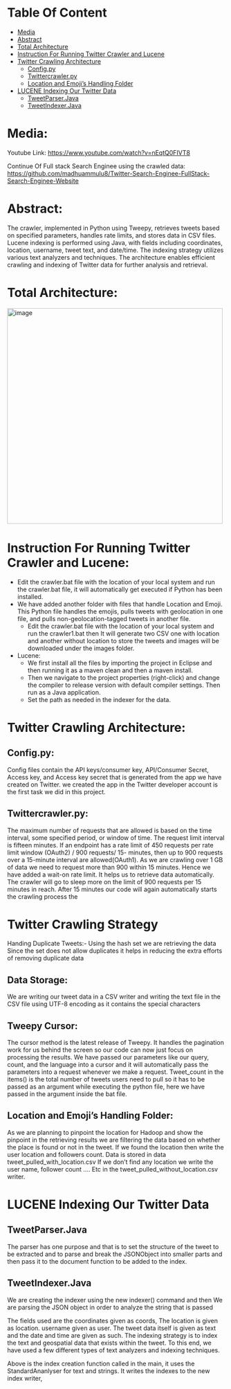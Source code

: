 # Table Of Content
 * [Media](#Media)
 * [Abstract](#Abstract)
 * [Total Architecture](#Total-Architecture)
 * [Instruction For Running Twitter Crawler and Lucene](#Instruction-For-Running-Twitter-Crawler-and-Lucene)
 * [Twitter Crawling Architecture](#Twitter-Crawling-Architecture)
   * [Config.py](##Config.py)
   * [Twittercrawler.py](#Twittercrawler.py)
   * [Location and Emoji’s Handling Folder](#Location-and-Emoji’s-Handling-Folder)
 * [LUCENE Indexing Our Twitter Data](#LUCENE-Indexing-Our-Twitter-Data)
   * [TweetParser.Java](#TweetParser.Java)
   * [TweetIndexer.Java](#TweetIndexer.Java)


# Media: 

Youtube Link: https://www.youtube.com/watch?v=nEqtQ0FIVT8

Continue Of Full stack Search Enginee using the crawled data: https://github.com/madhuammulu8/Twitter-Search-Enginee-FullStack-Search-Enginee-Website

# Abstract:

The crawler, implemented in Python using Tweepy, retrieves tweets based on specified parameters, handles rate limits, and stores data in CSV files. Lucene indexing is performed using Java, with fields including coordinates, location, username, tweet text, and date/time. The indexing strategy utilizes various text analyzers and techniques. The architecture enables efficient crawling and indexing of Twitter data for further analysis and retrieval.

# Total Architecture:

<img width="498" alt="image" src="https://github.com/madhuammulu8/Twitter-search-Enginee-Crawling-and-Indexing/assets/65707202/672d2f45-f059-438a-aab1-a6afd556ac93">


# Instruction For Running Twitter Crawler and Lucene:

* Edit the crawler.bat file with the location of your local system and run the crawler.bat file, it will automatically get executed if Python has been installed.
* We have added another folder with files that handle Location and Emoji. This Python file handles the emojis, pulls tweets with geolocation in one file, and pulls non-geolocation-tagged tweets in another file.
   * Edit the crawler.bat file with the location of your local system and run the crawler1.bat then It will generate two CSV one with location and another without location to store the tweets and images will be downloaded under the images folder.
* Lucene: 
   * We first install all the files by importing the project in Eclipse and then running it as a maven clean and then a maven install.
   * Then we navigate to the project properties (right-click) and change the compiler to release version with default compiler settings. Then run as a Java application.
   * Set the path as needed in the indexer for the data.

# Twitter Crawling Architecture: 

## Config.py:
 Config files contain the API keys/consumer key, API/Consumer Secret, Access key, and Access key secret that is generated from the app we have created on Twitter. we created the app in the Twitter developer account is the first task we did in this project.

## Twittercrawler.py: 
The maximum number of requests that are allowed is based on the time interval, some specified period, or window of time. The request limit interval is fifteen minutes. If an endpoint has a rate limit of 450 requests per rate limit window (OAuth2) /  900 requests/ 15- minutes, then up to 900 requests over a 15-minute interval are allowed(OAuth1). 
As we are crawling over 1 GB of data we need to request more than 900 within 15 minutes. Hence we have added a wait-on rate limit. It helps us to retrieve data automatically. The crawler will go to sleep more on the limit of 900 requests per 15 minutes in reach. After 15 minutes our code will again automatically starts the crawling process the 

# Twitter Crawling Strategy

Handing Duplicate Tweets:-
Using the hash set we are retrieving the data Since the set does not allow duplicates it helps in reducing the extra efforts of removing duplicate data

## Data Storage:
We are writing our tweet data in a CSV writer and writing the text file in the CSV file using UTF-8 encoding as it contains the special characters

## Tweepy Cursor:
The cursor method is the latest release of Tweepy. It handles the pagination work for us behind the screen so our code can now just focus on processing the results. We have passed our parameters like our query, count, and the language into a cursor and it will automatically pass the parameters into a request whenever we make a request. Tweet_count in the items() is the total number of tweets users need to pull so it has to be passed as an argument while executing the python file, here we have passed in the argument inside the bat file.

## Location and Emoji’s Handling Folder:
As we are planning to pinpoint the location for Hadoop and show the pinpoint in the retrieving results we are filtering the data based on whether the place is found or not in the tweet. If we found the location then write the user location and followers count. Data is stored in data tweet_pulled_with_location.csv 
If we don’t find any location we write the user name, follower count …. Etc in the tweet_pulled_without_location.csv writer.

# LUCENE Indexing Our Twitter Data

## TweetParser.Java
The parser has one purpose and that is to set the structure of the tweet to be extracted and to parse and break the JSONObject into smaller parts and then pass it to the document function to be added to the index.

## TweetIndexer.Java
We are creating the indexer using the new indexer() command and then We are parsing the JSON object in order to analyze the string that is passed 

The fields used are the coordinates given as coords, The location is given as location. username given as user. The tweet data itself is given as text and the date and time are given as such. The indexing strategy is to index the text and geospatial data that exists within the tweet. To this end, we have used a few different types of text analyzers and indexing techniques.

Above is the index creation function called in the main, it uses the StandardAnanlyser for text and strings. It writes the indexes to the new index writer,
